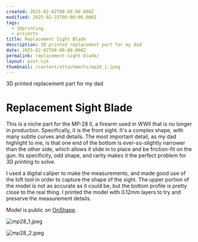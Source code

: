 ```yaml
---
created: 2025-02-02T00:00:00.000Z
modified: 2025-02-15T00:00:00.000Z
tags:
  - 3dprinting
  - projects
title: Replacement Sight Blade
description: 3D printed replacement part for my dad
date: 2025-02-02T00:00:00.000Z
permalink: replacement-sight-blade/
layout: post.njk
thumbnail: /content/attachments/mp28_1.jpeg
---
```


3D printed replacement part for my dad

# Replacement Sight Blade

This is a niche part for the MP-28 II, a firearm used in WWII that is no longer in production. Specifically, it is the front sight. It's a complex shape, with many subtle curves and details. The most important detail, as my dad highlight to me, is that one end of the bottom is ever-so-slightly narrower than the other side, which allows it slide in to place and be friction-fit on the gun. Its specificity, odd shape, and rarity makes it the perfect problem for 3D printing to solve.

I used a digital caliper to make the measurements, and made good use of the loft tool in order to capture the shape of the sight. The upper portion of the model is not as accurate as it could be, but the bottom profile is pretty close to the real thing. I printed the model with 0.12mm layers to try and preserve the measurement details.

Model is public on [OnShape](https://cad.onshape.com/documents/59133791f4f274020ef7bd54/w/0a5394a7dd48ed6bcf3af651/e/0c3081bcaa59c61ee4ddec0a).

![mp28_1.jpeg](/content/attachments/mp28_1.jpeg)

![mp28_2.jpeg](/content/attachments/mp28_2.jpeg)
